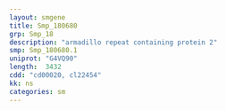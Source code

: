 ```yaml
---
layout: smgene
title: Smp_180680
grp: Smp_18
description: "armadillo repeat containing protein 2"
smp: Smp_180680.1
uniprot: "G4VQ90"
length:  3432
cdd: "cd00020, cl22454"
kk: ns
categories: sm
---
```

